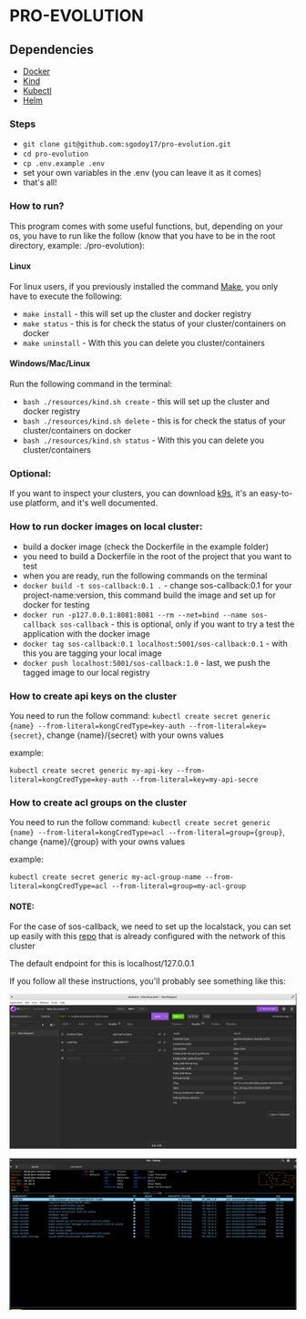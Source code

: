 # PRO-EVOLUTION

## Dependencies

- [Docker](https://docs.docker.com/engine/install/)
- [Kind](https://kind.sigs.k8s.io/docs/user/quick-start/#installation)
- [Kubectl](https://kubernetes.io/docs/tasks/tools/)
- [Helm](https://helm.sh/docs/intro/install/)

### Steps
- ```git clone git@github.com:sgodoy17/pro-evolution.git```
- ```cd pro-evolution```
- ```cp .env.example .env```
- set your own variables in the .env (you can leave it as it comes)
- that's all!

### How to run?
This program comes with some useful functions, but, depending on your os, you have to run like the follow (know that you have to be in the root directory, example: ./pro-evolution):

#### Linux
For linux users, if you previously installed the command [Make](https://linuxhint.com/install-make-ubuntu/), you only have to execute the following:
- ```make install``` - this will set up the cluster and docker registry
- ```make status``` - this is for check the status of your cluster/containers on docker
- ```make uninstall``` - With this you can delete you cluster/containers

#### Windows/Mac/Linux
Run the following command in the terminal:
- ```bash ./resources/kind.sh create``` - this will set up the cluster and docker registry
- ```bash ./resources/kind.sh delete``` - this is for check the status of your cluster/containers on docker
- ```bash ./resources/kind.sh status``` - With this you can delete you cluster/containers

### Optional:
If you want to inspect your clusters, you can download [k9s](https://k9scli.io/topics/install/), it's an easy-to-use platform, and it's well documented.

### How to run docker images on local cluster:

- build a docker image (check the Dockerfile in the example folder)
- you need to build a Dockerfile in the root of the project that you want to test
- when you are ready, run the following commands on the terminal
- ```docker build -t sos-callback:0.1 .``` - change sos-callback:0.1 for your project-name:version, this command build the image and set up for docker for testing
- ```docker run -p127.0.0.1:8081:8081 --rm --net=bind --name sos-callback sos-callback``` - this is optional, only if you want to try a test the application with the docker image 
- ```docker tag sos-callback:0.1 localhost:5001/sos-callback:0.1``` - with this you are tagging your local image
- ```docker push localhost:5001/sos-callback:1.0``` - last, we push the tagged image to our local registry

### How to create api keys on the cluster

You need to run the follow command: ```kubectl create secret generic {name} --from-literal=kongCredType=key-auth --from-literal=key={secret}```, change {name}/{secret} with your owns values

example:

```
kubectl create secret generic my-api-key --from-literal=kongCredType=key-auth --from-literal=key=my-api-secre
```

### How to create acl groups on the cluster

You need to run the follow command: ```kubectl create secret generic {name} --from-literal=kongCredType=acl --from-literal=group={group}```, change {name}/{group} with your owns values

example:

```
kubectl create secret generic my-acl-group-name --from-literal=kongCredType=acl --from-literal=group=my-acl-group
```

#### NOTE:
For the case of sos-callback, we need to set up the localstack, you can set up easily with this [repo](https://github.com/sgodoy17/cencodock) that is already configured with the network of this cluster

The default endpoint for this is localhost/127.0.0.1

If you follow all these instructions, you'll probably see something like this:

![01.png](images/01.png)

![02.png](images/02.png)
